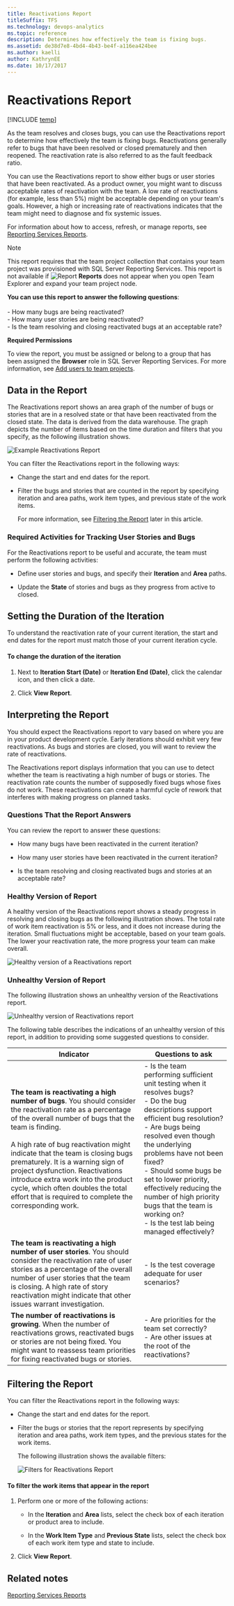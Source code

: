 ```yaml
---
title: Reactivations Report
titleSuffix: TFS 
ms.technology: devops-analytics
ms.topic: reference
description: Determines how effectively the team is fixing bugs.
ms.assetid: de38d7e8-4bd4-4b43-be4f-a116ea424bee
ms.author: kaelli
author: KathrynEE
ms.date: 10/17/2017
---
```


# Reactivations Report

[!INCLUDE [temp](../includes/tfs-report-platform-version.md)]

As the team resolves and closes bugs, you can use the Reactivations report to determine how effectively the team is fixing bugs. Reactivations generally refer to bugs that have been resolved or closed prematurely and then reopened. The reactivation rate is also referred to as the fault feedback ratio.

You can use the Reactivations report to show either bugs or user stories that have been reactivated. As a product owner, you might want to discuss acceptable rates of reactivation with the team. A low rate of reactivations (for example, less than 5%) might be acceptable depending on your team's goals. However, a high or increasing rate of reactivations indicates that the team might need to diagnose and fix systemic issues.

For information about how to access, refresh, or manage reports, see [Reporting Services Reports](reporting-services-reports.md).

> [!NOTE]
> This report requires that the team project collection that contains your team project was provisioned with SQL Server Reporting Services. This report is not available if ![Report](media/icon_reportte.png "Icon_reportTE") **Reports** does not appear when you open Team Explorer and expand your team project node.

**You can use this report to answer the following questions**:<br /><br /> - How many bugs are being reactivated?<br />- How many user stories are being reactivated?<br />- Is the team resolving and closing reactivated bugs at an acceptable rate?

**Required Permissions**

To view the report, you must be assigned or belong to a group that has been assigned the **Browser** role in SQL Server Reporting Services. For more information, see [Add users to team projects](../admin/grant-permissions-to-reports.md).

## <a name="Data"></a> Data in the Report

The Reactivations report shows an area graph of the number of bugs or stories that are in a resolved state or that have been reactivated from the closed state. The data is derived from the data warehouse. The graph depicts the number of items based on the time duration and filters that you specify, as the following illustration shows.

![Example Reactivations Report](media/procguid_reportsbugsreactivations.png "ProcGuid_ReportsBugsReactivations")

You can filter the Reactivations report in the following ways:

* Change the start and end dates for the report.

* Filter the bugs and stories that are counted in the report by specifying iteration and area paths, work item types, and previous state of the work items.

  For more information, see [Filtering the Report](#Changing) later in this article.

### Required Activities for Tracking User Stories and Bugs

For the Reactivations report to be useful and accurate, the team must perform the following activities:

* Define user stories and bugs, and specify their **Iteration** and **Area** paths.

* Update the **State** of stories and bugs as they progress from active to closed.

## <a name="Duration"></a> Setting the Duration of the Iteration

To understand the reactivation rate of your current iteration, the start and end dates for the report must match those of your current iteration cycle.

#### To change the duration of the iteration

1.  Next to **Iteration Start (Date)** or **Iteration End (Date)**, click the calendar icon, and then click a date.

2.  Click **View Report**.

## <a name="Interpreting"></a> Interpreting the Report

You should expect the Reactivations report to vary based on where you are in your product development cycle. Early iterations should exhibit very few reactivations. As bugs and stories are closed, you will want to review the rate of reactivations.

The Reactivations report displays information that you can use to detect whether the team is reactivating a high number of bugs or stories. The reactivation rate counts the number of supposedly fixed bugs whose fixes do not work. These reactivations can create a harmful cycle of rework that interferes with making progress on planned tasks.

### Questions That the Report Answers

You can review the report to answer these questions:

* How many bugs have been reactivated in the current iteration?

* How many user stories have been reactivated in the current iteration?

* Is the team resolving and closing reactivated bugs and stories at an acceptable rate?

### Healthy Version of Report

A healthy version of the Reactivations report shows a steady progress in resolving and closing bugs as the following illustration shows. The total rate of work item reactivation is 5% or less, and it does not increase during the iteration. Small fluctuations might be acceptable, based on your team goals. The lower your reactivation rate, the more progress your team can make overall.

![Healthy version of a Reactivations report](media/procguid_bugs_reactivationshealthy.png "ProcGuid_Bugs_ReactivationsHealthy")

### Unhealthy Version of Report

The following illustration shows an unhealthy version of the Reactivations report.

![Unhealthy version of Reactivations report](media/procguid_reactivationsunhealthy.png "ProcGuid_ReactivationsUnhealthy")

The following table describes the indications of an unhealthy version of this report, in addition to providing some suggested questions to consider.

| Indicator                                                                                                                                                                                                                                                                                                                                                                                                                                                                     | Questions to ask                                                                                                                                                                                                                                                                                                                                                                                                        |
| ----------------------------------------------------------------------------------------------------------------------------------------------------------------------------------------------------------------------------------------------------------------------------------------------------------------------------------------------------------------------------------------------------------------------------------------------------------------------------- | ----------------------------------------------------------------------------------------------------------------------------------------------------------------------------------------------------------------------------------------------------------------------------------------------------------------------------------------------------------------------------------------------------------------------- |
| **The team is reactivating a high number of bugs**. You should consider the reactivation rate as a percentage of the overall number of bugs that the team is finding.<br /><br /> A high rate of bug reactivation might indicate that the team is closing bugs prematurely. It is a warning sign of project dysfunction. Reactivations introduce extra work into the product cycle, which often doubles the total effort that is required to complete the corresponding work. | - Is the team performing sufficient unit testing when it resolves bugs?<br />- Do the bug descriptions support efficient bug resolution?<br />- Are bugs being resolved even though the underlying problems have not been fixed?<br />- Should some bugs be set to lower priority, effectively reducing the number of high priority bugs that the team is working on?<br />- Is the test lab being managed effectively? |
| **The team is reactivating a high number of user stories**. You should consider the reactivation rate of user stories as a percentage of the overall number of user stories that the team is closing. A high rate of story reactivation might indicate that other issues warrant investigation.                                                                                                                                                                               | - Is the test coverage adequate for user scenarios?                                                                                                                                                                                                                                                                                                                                                                     |
| **The number of reactivations is growing**. When the number of reactivations grows, reactivated bugs or stories are not being fixed. You might want to reassess team priorities for fixing reactivated bugs or stories.                                                                                                                                                                                                                                                       | - Are priorities for the team set correctly?<br />- Are other issues at the root of the reactivations?                                                                                                                                                                                                                                                                                                                  |

## <a name="Changing"></a> Filtering the Report

You can filter the Reactivations report in the following ways:

* Change the start and end dates for the report.

* Filter the bugs or stories that the report represents by specifying iteration and area paths, work item types, and the previous states for the work items.

  The following illustration shows the available filters:

  ![Filters for Reactivations Report](media/procguide_bugsreactivationsfilters.png "ProcGuide_BugsReactivationsFilters")

#### To filter the work items that appear in the report

1.  Perform one or more of the following actions:

    * In the **Iteration** and **Area** lists, select the check box of each iteration or product area to include.

    * In the **Work Item Type** and **Previous State** lists, select the check box of each work item type and state to include.

2.  Click **View Report**.

## Related notes

[Reporting Services Reports](reporting-services-reports.md)
